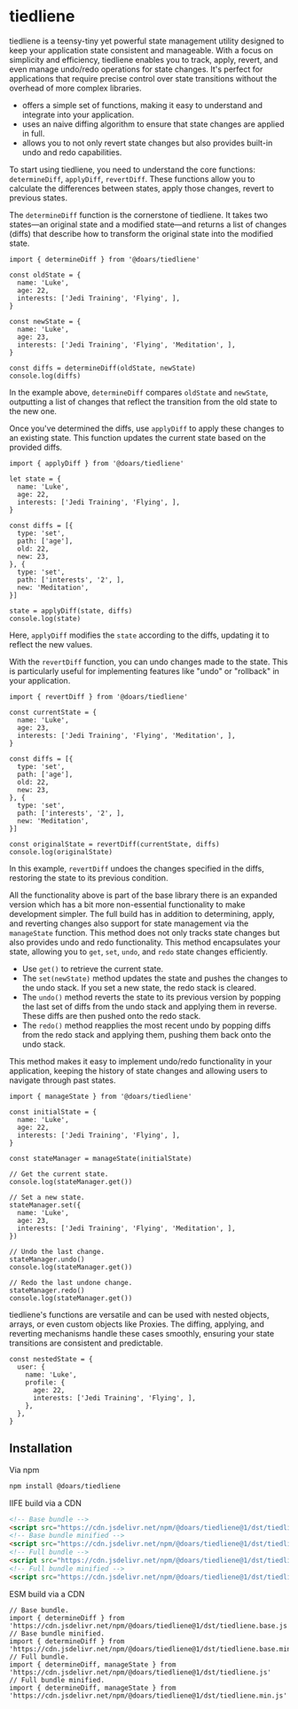# tiedliene

tiedliene is a teensy-tiny yet powerful state management utility designed to keep your application state consistent and manageable. With a focus on simplicity and efficiency, tiedliene enables you to track, apply, revert, and even manage undo/redo operations for state changes. It's perfect for applications that require precise control over state transitions without the overhead of more complex libraries.

- offers a simple set of functions, making it easy to understand and integrate into your application.
- uses an naive diffing algorithm to ensure that state changes are applied in full.
- allows you to not only revert state changes but also provides built-in undo and redo capabilities.

To start using tiedliene, you need to understand the core functions: `determineDiff`, `applyDiff`, `revertDiff`. These functions allow you to calculate the differences between states, apply those changes, revert to previous states.

The `determineDiff` function is the cornerstone of tiedliene. It takes two states—an original state and a modified state—and returns a list of changes (diffs) that describe how to transform the original state into the modified state.

```JS
import { determineDiff } from '@doars/tiedliene'

const oldState = {
  name: 'Luke',
  age: 22,
  interests: ['Jedi Training', 'Flying', ],
}

const newState = {
  name: 'Luke',
  age: 23,
  interests: ['Jedi Training', 'Flying', 'Meditation', ],
}

const diffs = determineDiff(oldState, newState)
console.log(diffs)
```

In the example above, `determineDiff` compares `oldState` and `newState`, outputting a list of changes that reflect the transition from the old state to the new one.

Once you've determined the diffs, use `applyDiff` to apply these changes to an existing state. This function updates the current state based on the provided diffs.

```JS
import { applyDiff } from '@doars/tiedliene'

let state = {
  name: 'Luke',
  age: 22,
  interests: ['Jedi Training', 'Flying', ],
}

const diffs = [{
  type: 'set',
  path: ['age'],
  old: 22,
  new: 23,
}, {
  type: 'set',
  path: ['interests', '2', ],
  new: 'Meditation',
}]

state = applyDiff(state, diffs)
console.log(state)
```

Here, `applyDiff` modifies the `state` according to the diffs, updating it to reflect the new values.

With the `revertDiff` function, you can undo changes made to the state. This is particularly useful for implementing features like "undo" or "rollback" in your application.

```JS
import { revertDiff } from '@doars/tiedliene'

const currentState = {
  name: 'Luke',
  age: 23,
  interests: ['Jedi Training', 'Flying', 'Meditation', ],
}

const diffs = [{
  type: 'set',
  path: ['age'],
  old: 22,
  new: 23,
}, {
  type: 'set',
  path: ['interests', '2', ],
  new: 'Meditation',
}]

const originalState = revertDiff(currentState, diffs)
console.log(originalState)
```

In this example, `revertDiff` undoes the changes specified in the diffs, restoring the state to its previous condition.

All the functionality above is part of the base library there is an expanded version which has a bit more non-essential functionality to make development simpler. The full build has in addition to determining, apply, and reverting changes also support for state management via the `manageState` function. This method does not only tracks state changes but also provides undo and redo functionality. This method encapsulates your state, allowing you to `get`, `set`, `undo`, and `redo` state changes efficiently.

- Use `get()` to retrieve the current state.
- The `set(newState)` method updates the state and pushes the changes to the undo stack. If you set a new state, the redo stack is cleared.
- The `undo()` method reverts the state to its previous version by popping the last set of diffs from the undo stack and applying them in reverse. These diffs are then pushed onto the redo stack.
- The `redo()` method reapplies the most recent undo by popping diffs from the redo stack and applying them, pushing them back onto the undo stack.

This method makes it easy to implement undo/redo functionality in your application, keeping the history of state changes and allowing users to navigate through past states.

```JS
import { manageState } from '@doars/tiedliene'

const initialState = {
  name: 'Luke',
  age: 22,
  interests: ['Jedi Training', 'Flying', ],
}

const stateManager = manageState(initialState)

// Get the current state.
console.log(stateManager.get())

// Set a new state.
stateManager.set({
  name: 'Luke',
  age: 23,
  interests: ['Jedi Training', 'Flying', 'Meditation', ],
})

// Undo the last change.
stateManager.undo()
console.log(stateManager.get())

// Redo the last undone change.
stateManager.redo()
console.log(stateManager.get())
```

tiedliene's functions are versatile and can be used with nested objects, arrays, or even custom objects like Proxies. The diffing, applying, and reverting mechanisms handle these cases smoothly, ensuring your state transitions are consistent and predictable.

```JS
const nestedState = {
  user: {
    name: 'Luke',
    profile: {
      age: 22,
      interests: ['Jedi Training', 'Flying', ],
    },
  },
}
```

## Installation

Via npm

```ZSH
npm install @doars/tiedliene
```

IIFE build via a CDN

```HTML
<!-- Base bundle -->
<script src="https://cdn.jsdelivr.net/npm/@doars/tiedliene@1/dst/tiedliene.base.iife.js"></script>
<!-- Base bundle minified -->
<script src="https://cdn.jsdelivr.net/npm/@doars/tiedliene@1/dst/tiedliene.base.iife.min.js"></script>
<!-- Full bundle -->
<script src="https://cdn.jsdelivr.net/npm/@doars/tiedliene@1/dst/tiedliene.iife.js"></script>
<!-- Full bundle minified -->
<script src="https://cdn.jsdelivr.net/npm/@doars/tiedliene@1/dst/tiedliene.iife.min.js"></script>
```

ESM build via a CDN

```JS
// Base bundle.
import { determineDiff } from 'https://cdn.jsdelivr.net/npm/@doars/tiedliene@1/dst/tiedliene.base.js'
// Base bundle minified.
import { determineDiff } from 'https://cdn.jsdelivr.net/npm/@doars/tiedliene@1/dst/tiedliene.base.min.js'
// Full bundle.
import { determineDiff, manageState } from 'https://cdn.jsdelivr.net/npm/@doars/tiedliene@1/dst/tiedliene.js'
// Full bundle minified.
import { determineDiff, manageState } from 'https://cdn.jsdelivr.net/npm/@doars/tiedliene@1/dst/tiedliene.min.js'
```
